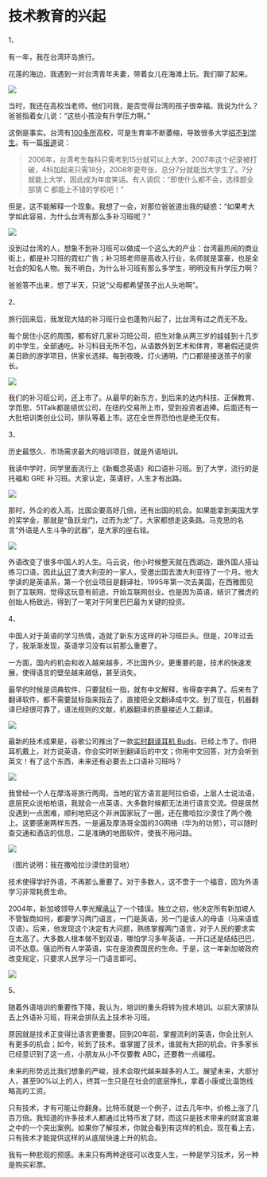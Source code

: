 # 技术教育的兴起

1、

有一年，我在台湾环岛旅行。

花莲的海边，我遇到一对台湾青年夫妻，带着女儿在海滩上玩。我们聊了起来。

![](http://www.ruanyifeng.com/blogimg/asset/2017/bg2017110702.jpg)

当时，我还在高校当老师。他们问我，是否觉得台湾的孩子很幸福。我说为什么？爸爸指着女儿说：“这些小孩没有升学压力啊。”

这倒是事实。台湾有[100多所](http://tieba.baidu.com/p/1425716563)高校，可是生育率不断萎缩，导致很多大学[招不到学生](http://www.thepaper.cn/newsDetail_forward_1755431)。有一篇[报道](http://news.sina.com.cn/c/gat/2017-08-18/doc-ifykcypp8816368.shtml)说：

> 2006年，台湾考生每科只需考到15分就可以上大学，2007年这个纪录被打破，4科加起来只需18分，2008年更夸张，总分7分就能当大学生了。7分就能上大学，因此成为年度笑话。有人调侃：“即使什么都不会，选择题全部猜 C 都能上不错的学校吧！”

但是，这不能解释一个现象。我想了一会，对那位爸爸道出我的疑惑：“如果考大学如此容易，为什么台湾有那么多补习班呢？“

![](http://www.ruanyifeng.com/blogimg/asset/2017/bg2017110703.jpg)

没到过台湾的人，想象不到补习班可以做成一个这么大的产业：台湾最热闹的商业街上，都是补习班的霓虹广告；补习班老师是高收入行业，名师就是富豪，也是全社会的知名人物。我不明白，为什么补习班有那么多学生，明明没有升学压力啊？

爸爸答不出来，想了半天，只说“父母都希望孩子出人头地啊”。

2、

旅行回来后，我发现大陆的补习班行业也蓬勃兴起了，比台湾有过之而无不及。

每个居住小区的周围，都有好几家补习班公司，招生对象从两三岁的娃娃到十几岁的中学生，全部通吃。补习科目无所不包，从语数外到艺术和体育，寒暑假还提供美日欧的游学项目，供家长选择。每到夜晚，灯火通明，门口都是接送孩子的家长。

![](http://www.ruanyifeng.com/blogimg/asset/2017/bg2017110704.jpg)

我们的补习班公司，还上市了。从最早的新东方，到后来的达内科技、正保教育、学而思、51Talk都是绩优公司，在纽约交易所上市，受到投资者追捧。后面还有一大批培训类创业公司，排队等着上市。这在全世界恐怕也是绝无仅有。

3、

历史最悠久、市场需求最大的培训项目，就是外语培训。

我读中学时，同学里面流行上《新概念英语》和口语补习班。到了大学，流行的是托福和 GRE 补习班。大家认定，英语好，人生才有出路。

![](http://www.ruanyifeng.com/blogimg/asset/2017/bg2017110705.jpg)

那时，外企的收入高，比国企要高好几倍，还有出国的机会。如果能拿到美国大学的奖学金，那就是“鱼跃龙门，过而为龙”了。大家都想走这条路。马克思的名言“外语是人生斗争的武器”，是大家的座右铭。

![](http://www.ruanyifeng.com/blogimg/asset/2017/bg2017110706.jpg)

外语改变了很多中国人的人生。马云说，他小时候整天就在西湖边，跟外国人搭讪练习口语，因此[认识](http://finance.sina.com.cn/china/gncj/2017-02-04/doc-ifyaexzn8839706.shtml)了澳大利亚的一家人，受邀出国去澳大利亚待了一个月。他大学读的是英语系，第一个创业项目是翻译社，1995年第一次去美国，在西雅图见到了互联网，觉得这玩意有前途，开始互联网创业。也是因为英语，结识了雅虎的创始人杨致远，得到了一笔对于阿里巴巴最为关键的投资。

4、

中国人对于英语的学习热情，造就了新东方这样的补习班巨头。但是，20年过去了，我渐渐发现，英语学习没有以前那么重要了。

一方面，国内的机会和收入越来越多，不比国外少。更重要的是，技术的快速发展，使得语言的壁垒越来越低，甚至消失。

最早的时候是词典软件，只要鼠标一指，就有中文解释，省得查字典了。后来有了翻译软件，都不需要鼠标指来指去了，直接把全文翻译成中文。到了现在，机器翻译已经很可靠了，语法规则的文献，机器翻译的质量接近人工翻译。

![](http://www.ruanyifeng.com/blogimg/asset/2017/bg2017110707.png)

最新的技术成果是，谷歌公司推出了一款[实时翻译耳机 Buds](http://tech.qq.com/a/20171005/020705.htm)，已经上市了。你把耳机戴上，对方说英语，你会实时听到翻译后的中文；你用中文回答，对方会听到英文！有了这个东西，未来还有必要去上口语补习班吗？

![](http://www.ruanyifeng.com/blogimg/asset/2017/bg2017110708.jpg)

我曾经一个人在摩洛哥旅行两周。当地的官方语言是阿拉伯语，上层人士说法语，底层民众说柏柏语，我就会一点英语，大多数时候都无法进行语言交流。但是居然没遇到一点困难，顺利地把这个非洲国家玩了一圈，还在撒哈拉沙漠住了两个晚上。这要感谢两样东西，一是遍及摩洛哥全国的3G网络（华为的功劳），可以随时查交通和酒店的信息，二是准确的地图软件，使我不用问路。

![](http://www.ruanyifeng.com/blogimg/asset/2017/bg2017110709.jpg)

（图片说明：我在撒哈拉沙漠住的营地）

技术使得学好外语，不再那么重要了。对于多数人，这不啻于一个福音，因为外语学习非常耗费生命。

2004年，新加坡领导人李光耀[承认](http://www.bilibili.com/video/av9983386/)了一个错误。独立之初，他决定所有新加坡人不管智商如何，都要学习两门语言，一门是英语，另一门是该人的母语（马来语或汉语）。后来，他发现这个决定有大问题，熟练掌握两门语言，对于人民的要求实在太高了。大多数人根本做不到双语，哪怕学习多年英语，一开口还是结结巴巴，词不达意。强迫所有人学英语，实在是浪费国民的生命。于是，这一年新加坡政府改变规定，只要求人民学习一门语言即可。

![](http://www.ruanyifeng.com/blogimg/asset/2017/bg2017110710.png)

5、

随着外语培训的重要性下降，我认为，培训的重头将转为技术培训。以前大家排队去上外语补习班，将来会排队去上技术补习班。 

原因就是技术正变得比语言更重要。回到20年前，掌握流利的英语，你会比别人有更多的机会；如今，轮到了技术。谁掌握了技术，谁就有大把的机会。许多家长已经意识到了这一点，小朋友从小不仅要教 ABC，还要教一点编程。

未来的形势远比我们想象的严峻，技术会取代越来越多的人工。展望未来，大部分人，甚至90%以上的人，终其一生只是在社会的底层挣扎，拿着小康或比温饱线略高的工资。

只有技术，才有可能让你翻身。比特币就是一个例子，过去几年中，价格上涨了几百万倍。我知道的许多技术人都通过比特币发了财，而这只是技术带来的财富浪潮之中的一个突出案例。如果你了解技术，你就会看到有这样的机会。现在看上去，只有技术才能提供这样的从底层快速上升的机会。

我有一种悲观的预感。未来只有两种途径可以改变人生，一种是学习技术，另一种是购买彩票。

